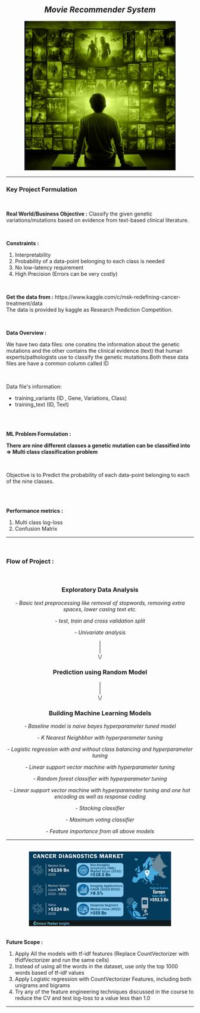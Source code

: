 <h2 align= "center"><em>Movie Recommender System</em></h2>

<div align="center">
  <img height="400" src="https://github.com/shreyjain99/Movie-Recommender-System/blob/main/src%20files/cover%20image.png"/>
</div>

<hr width="100%" size="2">

<h3 align= "left"> <b> Key Project Formulation </b> </h3>

<br>

<p>
<strong>Real World/Business Objective :</strong> Classify the given genetic variations/mutations based on evidence from text-based clinical literature.
</p>

<br>

<p>
<strong>Constraints :</strong>
</p>
<ol>
<li>Interpretability </li>
<li>Probability of a data-point belonging to each class is needed</li>
<li>No low-latency requirement</li>
<li>High Precision (Errors can be very costly)</li>
</ol>

<br>

<p>
<strong>Get the data from :</strong> https://www.kaggle.com/c/msk-redefining-cancer-treatment/data
<br>The data is provided by kaggle as Research Prediction Competition.
</p>

<br>

<p>
<strong>Data Overview :</strong>
<br>
  <p>We have two data files: one conatins the information about the genetic mutations and the other contains the clinical evidence (text) that  human experts/pathologists use to classify the genetic mutations.Both these data files are have a common column called ID</p>
<br>
<p>
    Data file's information:
    <ul>
        <li>
        training_variants (ID , Gene, Variations, Class)
        </li>
        <li>
        training_text (ID, Text)
        </li>
    </ul>
</p>

<br>

<br />


<p>
<strong>ML Problem Formulation :</strong>
</p>
<p> <strong>There are nine different classes a genetic mutation can be classified into => Multi class classification problem</strong> </p>
<br>
<p>Objective is to Predict the probability of each data-point belonging to each of the nine classes.</p>

<br>
<br>

<p>
<strong>Performance metrics :</strong>
</p>
<ol>
<li>Multi class log-loss</li>
<li>Confusion Matrix</li>
</ol>

<hr width="100%" size="2">

<br>

<body>

  <h3>Flow of Project : </h3>
  
  <br>

  <h3 align= "center"><strong>Exploratory Data Analysis</strong></h3>
  <p align= "center"><em> - Basic text preprocessing like removal of stopwords, removing extra spaces, lower casing text etc. </em></p>
  <p align= "center"><em> - test, train and cross validation split </em></p>
  <p align= "center"><em> - Univariate analysis </em></p>
  
  <div align= "center">|</div>
  <div align= "center">|</div>
  <div align= "center">\/</div>

  <h3 align= "center"><strong>Prediction using Random Model </strong></h3>

  <div align= "center">|</div>
  <div align= "center">|</div>
  <div align= "center">\/</div>

  <h3 align= "center">Building Machine Learning Models</h3>
  <p align= "center"><em> - Baseline model is naive bayes hyperparameter tuned model  </em></p>
  <p align= "center"><em> - K Nearest Neighbhor with hyperparameter tuning   </em></p>
  <p align= "center"><em> - Logistic regression with and without class balancing and hyperparameter tuning  </em></p>
  <p align= "center"><em> - Linear support vector machine with hyperparameter tuning </em></p> 
  <p align= "center"><em> - Random forest classifier with hyperparameter tuning </em></p>  
  <p align= "center"><em> - Linear support vector machine with hyperparameter tuning and one hot encoding as well as response coding </em></p>  
  <p align= "center"><em> - Stacking classifier </em></p>  
  <p align= "center"><em> - Maximum voting classifier </em></p>  
  <p align= "center"><em> - Feature importance from all above models </em></p>  



  
</body>

<hr width="100%" size="2">
<br>

<div align="center">
  <img height="200" src="https://github.com/shreyjain99/Personalized-Cancer-Diagnosis/blob/main/src%20files/cancer-diagnostics-market.jpg"/>
</div>

<br>

<p>
<strong>Future Scope :</strong>
</p>
<ol>
<li>Apply All the models with tf-idf features (Replace CountVectorizer with tfidfVectorizer and run the same cells) </li>
<li>Instead of using all the words in the dataset, use only the top 1000 words based of tf-idf values</li>
<li>Apply Logistic regression with CountVectorizer Features, including both unigrams and bigrams </li>
<li>Try any of the feature engineering techniques discussed in the course to reduce the CV and test log-loss to a value less than 1.0</li>
</ol>

<hr width="100%" size="2">
